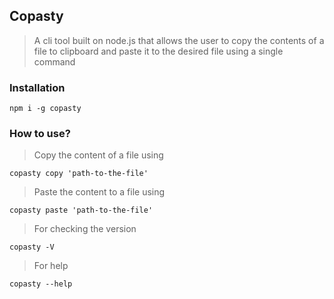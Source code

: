 ## Copasty
>A cli tool built on node.js that allows the user to copy the contents of a file to clipboard and paste it to the desired file using a single command

### Installation
```npm i -g copasty```

### How to use?

>Copy the content of a file using 
```
copasty copy 'path-to-the-file'
```

>Paste the content to a file using 
```
copasty paste 'path-to-the-file'
```

>For checking the version
```
copasty -V
```

>For help
```
copasty --help
```
